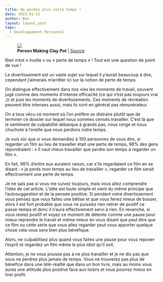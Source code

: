 ```yaml
---
title: Ne perdez plus votre temps !
date: 2023-01-31
author: Ben
layout: layout_post
tags:
  - Developpement Personnel
---
```


<figure class="wp-caption">
<img data-width="5532" data-height="3688" src="https://cdn-images-1.medium.com/max/2560/1*RijfP3sZSfQXb8V_43OzUA.jpeg" /> <figcaption class="wp-caption-text"><b>Person Making Clay Pot</b> | <a href="https://www.pexels.com/photo/ceramic-artisan-clay-mud-110144/" target="_blank" rel="noopener noreferrer">Source</a></figcaption></figure>


Rien n’est « inutile » ou « perte de temps » ! Tout est une question de point de vue !


Le divertissement est un vaste sujet sur lequel il y’aurait beaucoup à dire, cependant j’aimerais m’arrêter ici sur la notion de perte de temps.


On distingue effectivement dans nos vies les moments de travail, souvent jugé comme des moments d’intense efficacité (ce qui n’est pas toujours vrai ;)) et puis les moments de divertissements. Ces moments de récréation peuvent être intenses aussi, mais ils sont en général pas rémunérateur.


On a tous vécu ce moment où l’on préfère se distraire plutôt que de terminer ce dossier sur lequel nous sommes censés travailler. C’est là que le sentiment de culpabilité débarque à grands pas, nous ronge et nous chuchote à l’oreille que nous perdons notre temps.


Je suis sûr que si vous demandiez à 100 personnes de vous dire, si regarder un film au lieu de travailler était une perte de temps, 98% des gens répondraient : « Il vaut mieux travailler que perdre son temps à regarder un film ».


En fait, 98% d’entre eux auraient raison, car s’ils regardaient ce film en se disant : « je perds mon temps au lieu de travailler », regarder ce film serait effectivement une perte de temps.


Je ne sais pas si vous me suivez toujours, mais vous allez comprendre l’idée de cet article. L’idée est toute simple et vient du même principe que l’autosuggestion et de la pensée positive. Si pendant votre divertissement vous pensez que vous faites une bêtise et que vous feriez mieux de bosser, alors il est fort probable que vous ne puissiez rien retirer de positif ce passe-temps et donc il n’aura effectivement servi à rien. En revanche, si vous restez positif et voyez ce moment de détente comme une pause pour mieux reprendre le travail et même mieux en vous disant que peut être que ce film ou cette série que vous allez regarder peut vous apporter quelque chose cela vous sera bien plus bénéfique.


Alors, ne culpabilisez plus quand vous faites une pause pour vous reposer l’esprit et regardez un film même le plus idiot qu’il soit.


Attention, je ne vous pousse pas à ne plus travailler et je ne dis pas que vous ne perdrez plus jamais de temps. Vous ne trouverez pas plus de bénéfice dans une télé-réalité que dans un bon livre, mais au moins vous aurez une attitude plus positive face aux loisirs et vous pourrez mieux en tirer profit.
